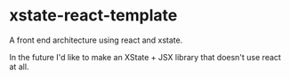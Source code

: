 # xstate-react-template

A front end architecture using react and xstate.

In the future I'd like to make an XState + JSX library that doesn't use react at all.
